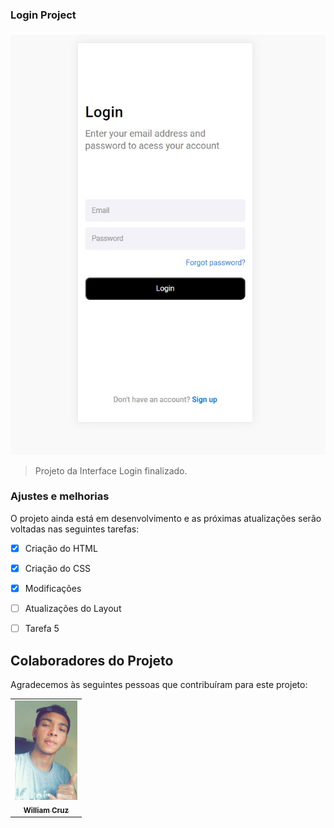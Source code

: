 ### Login Project

<img src="./assets/login-interface.jpg" alt="login interface">

> Projeto da Interface Login finalizado.

### Ajustes e melhorias

O projeto ainda está em desenvolvimento e as próximas atualizações serão voltadas nas seguintes tarefas:

- [x] Criação do HTML
- [x] Criação do CSS
- [x] Modificações
- [ ] Atualizações do Layout
- [ ] Tarefa 5






## Colaboradores do Projeto

Agradecemos às seguintes pessoas que contribuíram para este projeto:

<table>
  <tr>
    <td align="center">
      <a href="#">
        <img src="./assets/willz.jpg" width="100px;" alt="Foto do William"/><br>
        <sub>
          <b>William Cruz</b>
        </sub>
      </a>
    </td>
</table>

